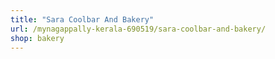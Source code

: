 ```yaml
---
title: "Sara Coolbar And Bakery"
url: /mynagappally-kerala-690519/sara-coolbar-and-bakery/
shop: bakery
---
```


